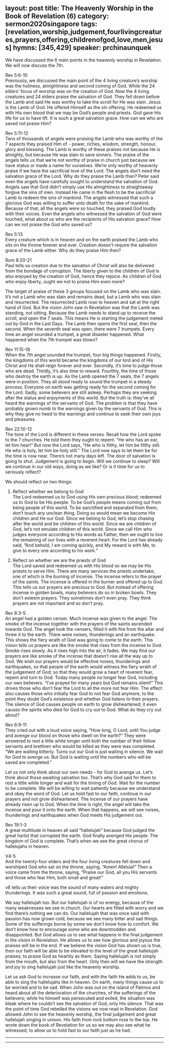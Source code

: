 layout: post
title: The Heavenly Worship in the Book of Revelation (6) 
category: sermon2020singapore
tags: [revelation,worship,judgement,fourlivingcreatures,prayers,offering,childrenofgod,love,men,jesus]
hymns: [345,429]
speaker: prchinaunquek
---
We have discussed the 6 main points in the heavenly worship in Revelation. We will now discuss the 7th. 

Rev 5:6-10  
Previously, we discussed the main point of the 4 living creature’s worship was the holiness, almightiness and second coming of God. While the 24 elders’ focus of worship was on the creation of God. Now the 4 living creatures and 24 elders praise the salvation of God. They fell down before the Lamb and said He was worthy to take the scroll for He was slain. Jesus is the Lamb of God. He offered Himself as the sin offering. He redeemed us with His own blood that we may be God’s people and priests. God gave His life for us to have lift. It is such a great salvation grace. How can we who are saved not praise Him?

Rev 5:11-12  
Tens of thousands of angels were praising the Lamb who was worthy of the 7 aspects they praised Him of - power, riches, wisdom, strength, honour, glory and blessing. The Lamb is worthy of these praises not because He is almighty, but because He was slain to save sinners. The praise of the angels tells us that we’re not worthy of praise in church just because we have status or made a name for ourselves. We’re only worthy of heavenly praise if we have the sacrificial love of the Lord. The angels don’t need the salvation grace of the Lord. Why do they praise the Lamb then? Peter said even the angels have carefully sought to understand the salvation of God. Angels saw that God didn’t simply use His almightiness to straightaway forgive the sins of men. Instead He came in the flesh to be the sacrificial Lamb to redeem the sins of mankind. The angels witnessed that such a glorious God was willing to suffer unto death for the sake of mankind. Because of that, all the angels were so touched, they praised God loudly with their voices. Even the angels who witnessed the salvation of God were touched, what about us who are the recipients of His salvation grace? How can we not praise the God who saved us?

Rev 5:13  
Every creature which is in heaven and on the earth praised the Lamb who sits on the throne forever and ever. Creation doesn't require the salvation grace of the Lamb either. Why do they praise Him then?

Rom 8:20-21  
Paul tells us creation due to the salvation of Christ will also be delivered from the bondage of corruption. The liberty given to the children of God is also enjoyed by the creation of God, hence they rejoice. As children of God who enjoy liberty, ought we not to praise Him even more?

The target of praise of these 3 groups focused on the Lamb who was slain. It’s not a Lamb who was slain and remains dead, but a Lamb who was slain and resurrected. The resurrected Lamb rose to heaven and sat at the right hand of God. But the vision John saw in Revelation was that the Lamb was standing, not sitting. Because the Lamb needs to stand up to receive the scroll, and open the 7 seals. This means He is starting the judgement meted out by God in the Last Days. The Lamb then opens the first seal, then the second. When the seventh seal was open, there were 7 trumpets. Every time an angel sounded a trumpet, a great disaster happened. What happened when the 7th trumpet was blown?

Rev 11:15-18  
When the 7th angel sounded the trumpet, four big things happened. Firstly, the kingdoms of this world became the kingdoms of our lord and of His Christ and He shall reign forever and ever. Secondly, it’s time to judge those who are dead. Thirdly, it’s also time to reward. Fourthly, the time of those who destroy the earth is up. As the Lamb opened the 7 seals, the 7 angels were in position. They all stood ready to sound the trumpet in a steady process. Everyone on earth was getting ready for the second coming for the Lord. Sadly, some believers are still asleep. Perhaps they are seeking after the status and enjoyments of this world. But the truth is: they’ve all heard the warnings of the servants of God. The problem is that they have probably grown numb to the warnings given by the servants of God. This is why they give no heed to the warnings and continue to seek their own joys and pleasures. 

Rev 22:10-12  
The tone of the Lord is different in these verses. Recall how the Lord spoke to the 7 churches. He told them they ought to repent. “He who has an ear, let him hear!” But now the Lord says, “He who is filthy, let him be filthy still. He who is holy, let him be holy still.” The Lord now says to let them be for the time is now near. There’s not many days left. The door of salvation is going to shut. Judgement is going to begin. Will we continue to sleep? Will we continue in our old ways, doing as we like? Or is it time for us to seriously reflect? 

We should reflect on two things:  
1. Reflect whether we belong to God  
The Lord redeemed us to God using His own precious blood; redeemed us to God to be His people. To be God’s people means coming out from being people of this world. To be sanctified and separated from them; don’t touch any unclean thing. Doing so would mean we become His children and He our God. Since we belong to God, let’s stop chasing after the world and be children of this world. Since we are children of God, let’s not emulate children of this world. Since we call Him who judges everyone according to His words as Father, then we ought to live the remaining of our lives with a reverent heart. For the Lord has already said, “And behold, I am coming quickly, and My reward is with Me, to give to every one according to his work.”

2. Reflect on whether we are the priests of God  
The Lord saved and redeemed us with His blood so we may be His priests to serve Him. There are many services the priests undertake, one of which is the burning of incense. The incense refers to the prayer of the saints. The incense is offered in the burner and offered up to God. This tells us our prayers are precious to God. But instead of offering incense in golden bowls, many believers do so in broken bowls. They don’t esteem prayers. They sometimes don’t even pray. They think prayers are not important and so don’t pray. 

Rev 8:3-5  
An angel had a golden censer. Much incense was given to the angel. The smoke of the incense together with the prayers of the saints ascended towards God. The angel took the censers, filled it with fire from the altar and threw it to the earth. There were noises, thunderings and an earthquake. This shows the fiery wrath of God was going to come to the earth. This vision tells us prayers are like the smoke that rises from the incense to God. Smoke rises slowly. As it rises high into the air, it fades. We may find our prayers are like smoke of the incense that doesn’t rise all the way up to God. We wish our prayers would be effective noises, thunderings and earthquakes, so that people of the earth would witness the fiery wrath of the judgement of God; so that they would grow a heart of reverent fear, repent and turn to God. Today many people no longer fear God, including our own believers. “I’ve prayed for many years but God remains silent!” This drives those who don’t fear the Lord to all the more not fear Him. The effect also causes those who initially fear God to not fear God anymore, to the point they doubt God’s existence and whether God listens to their prayers. The silence of God causes people on earth to grow disheartened; it even causes the spirits who died for God to cry out to God. What do they cry out about?

Rev 6:9-11  
They cried out with a loud voice saying, “How long, O Lord, until You judge and avenge our blood on those who dwell on the earth?” They were answered to rest a little while longer until both the number of their fellow servants and brethren who would be killed as they were was completed. “We are waiting bitterly. Turns out our God is just waiting in silence. We wait for God to avenge us. But God is waiting until the numbers who will be saved are completed.”

Let us not only think about our own needs - for God to avenge us. Let’s think about those awaiting salvation too. That’s why God said for them to rest a little while longer and wait for the timing of God. Wait for the number to be complete. We will be willing to wait patiently because we understand and obey the word of God. Let us hold fast to our faith, continue in our prayers and not grow disheartened. The incense of our prayers have already risen up to God. When the time is right, the angel will take the incense and pour it onto the earth. When that happens, we will see noises, thunderings and earthquakes when God meets His judgement out. 

Rev 19:1-3  
A great multitude in heaven all said “hallelujah” because God judged the great harlot that corrupted the earth. God finally avenged His people. The kingdom of God is complete. That’s when we see the great chorus of hallelujahs in heaven. 

V4-5  
And the twenty-four elders and the four living creatures fell down and worshiped God who sat on the throne, saying, “Amen! Alleluia!” Then a voice came from the throne, saying, “Praise our God, all you His servants and those who fear Him, both small and great!”

v6 tells us their voice was the sound of many waters and mighty thunderings. It was such a great sound, full of passion and emotions. 

We say hallelujah too. But our hallelujah is of no energy, because of the many weaknesses we see in church. Our hearts are filled with worry and we find there’s nothing we can do. Our hallelujah that was once said with passion has now grown cold, because we see many bitter and sad things. Some of the sufferings borne by some we don’t know how to comfort. We don’t know how to encourage some who are downtrodden and disappointed. But God allows us to see what happens in the final judgement in the vision in Revelation. He allows us to see how glorious and joyous the praises will be in the end. If we believe the vision God has shown us is true, then our faith will be able to be elevated to the level of the great hallelujah praises; to praise God as heartily as them. Saying hallelujah is not simply from the mouth, but also from the heart. Only then will we have the strength and joy to sing hallelujah just like the heavenly worship. 

Let us ask God to increase our faith, and with the faith He adds to us, be able to sing the hallelujahs like in heaven. On earth, many things cause us to be worried and to be sad. When John was out on the island of Patmos and heard about all the deterioration of the churches, of the sufferings of the believers; while he himself was persecuted and exiled, the situation was bleak where he couldn’t see the salvation of God, only His silence. That was the point of time God rebelled the visions we now read in Revelation. God allowed John to see the heavenly worship, the final judgement and great hallelujah singing in unison. His faith from rock bottom rose to the top. He wrote down the book of Revelation for us so we may also see what he witnessed; to allow us to hold fast to our faith just as he had.

----
****

